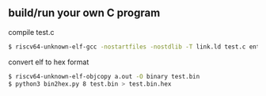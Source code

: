 ## build/run your own C program

compile test.c
```sh
$ riscv64-unknown-elf-gcc -nostartfiles -nostdlib -T link.ld test.c entry.S 
```

convert elf to hex format
```sh
$ riscv64-unknown-elf-objcopy a.out -O binary test.bin
$ python3 bin2hex.py 8 test.bin > test.bin.hex
```
